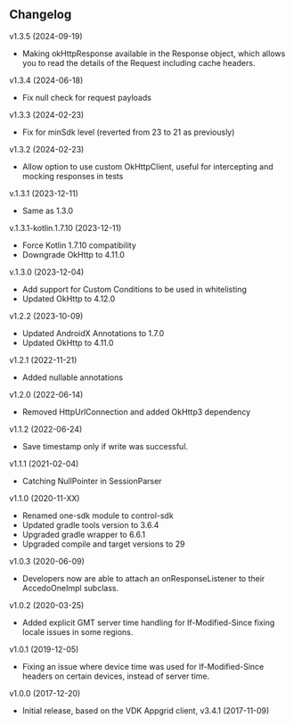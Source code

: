 ## Changelog ##

v1.3.5 (2024-09-19)

* Making okHttpResponse available in the Response object, which allows you to read the details of the Request including cache headers.

v1.3.4 (2024-06-18)

* Fix null check for request payloads

v1.3.3 (2024-02-23)

* Fix for minSdk level (reverted from 23 to 21 as previously)

v1.3.2 (2024-02-23)

* Allow option to use custom OkHttpClient, useful for intercepting and mocking responses in tests

v.1.3.1 (2023-12-11)

* Same as 1.3.0

v.1.3.1-kotlin.1.7.10 (2023-12-11)

* Force Kotlin 1.7.10 compatibility
* Downgrade OkHttp to 4.11.0

v.1.3.0 (2023-12-04)

* Add support for Custom Conditions to be used in whitelisting
* Updated OkHttp to 4.12.0

v1.2.2 (2023-10-09)

* Updated AndroidX Annotations to 1.7.0
* Updated OkHttp to 4.11.0

v1.2.1 (2022-11-21)

* Added nullable annotations

v1.2.0 (2022-06-14)

* Removed HttpUrlConnection and added OkHttp3 dependency

v1.1.2 (2022-06-24)

* Save timestamp only if write was successful.

v1.1.1 (2021-02-04)

* Catching NullPointer in SessionParser

v1.1.0 (2020-11-XX)

* Renamed one-sdk module to control-sdk
* Updated gradle tools version to 3.6.4
* Upgraded gradle wrapper to 6.6.1
* Upgraded compile and target versions to 29

v1.0.3 (2020-06-09)

* Developers now are able to attach an onResponseListener to their AccedoOneImpl subclass.

v1.0.2 (2020-03-25)

* Added explicit GMT server time handling for If-Modified-Since fixing locale issues in some regions.

v1.0.1 (2019-12-05)

* Fixing an issue where device time was used for If-Modified-Since headers on certain devices, instead of server time.

v1.0.0 (2017-12-20)

* Initial release, based on the VDK Appgrid client, v3.4.1 (2017-11-09)
